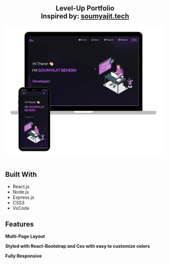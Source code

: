 <h2 align="center">
  Level-Up Portfolio<br/>
  Inspired by:
  <a href="http://soumya-jit.tech/" target="_blank">soumyajit.tech</a>
</h2>
<div align="center">
  <img alt="Demo" src="./Images/readme-img1.png" />
</div>

<br/>

## Built With

- React.js
- Node.js
- Express.js
- CSS3
- VsCode

## Features

**Multi-Page Layout**

**Styled with React-Bootstrap and Css with easy to customize colors**

**Fully Responsive**

